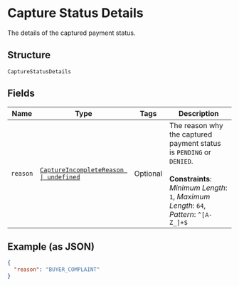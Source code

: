 
# Capture Status Details

The details of the captured payment status.

## Structure

`CaptureStatusDetails`

## Fields

| Name | Type | Tags | Description |
|  --- | --- | --- | --- |
| `reason` | [`CaptureIncompleteReason \| undefined`](../../doc/models/capture-incomplete-reason.md) | Optional | The reason why the captured payment status is `PENDING` or `DENIED`.<br><br>**Constraints**: *Minimum Length*: `1`, *Maximum Length*: `64`, *Pattern*: `^[A-Z_]+$` |

## Example (as JSON)

```json
{
  "reason": "BUYER_COMPLAINT"
}
```


